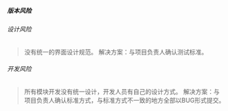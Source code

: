 ##### 版本风险
###### 设计风险
> 没有统一的界面设计规范。
解决方案：与项目负责人确认测试标准。
###### 开发风险
> 所有模块开发没有统一设计，开发人员有自己的设计方式。
解决方案：与项目负责人确认标准方式，与标准方式不一致的地方全部以BUG形式提交。